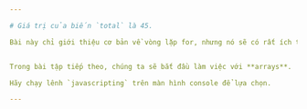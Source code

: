 ```yaml
---

# Giá trị của biến `total` là 45.

Bài này chỉ giới thiệu cơ bản về vòng lặp for, nhưng nó sẽ có rất ích trong một số tình huống, đặc biệt là khi xử lý dữ liệu mảng(Array) hoặc xâu chuỗi (String).


Trong bài tập tiếp theo, chúng ta sẽ bắt đầu làm việc với **arrays**.

Hãy chạy lênh `javascripting` trên màn hình console để lựa chọn.

---
```

